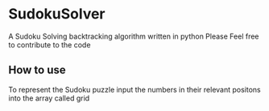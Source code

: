 # SudokuSolver
A Sudoku Solving backtracking algorithm written in python
Please Feel free to contribute to the code

## How to use

To represent the Sudoku puzzle input the numbers in their relevant positons into the array called grid
